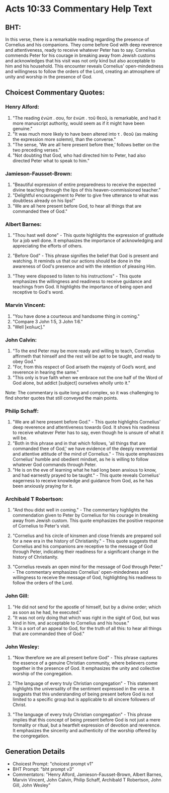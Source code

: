 # Acts 10:33 Commentary Help Text

## BHT:
In this verse, there is a remarkable reading regarding the presence of Cornelius and his companions. They come before God with deep reverence and attentiveness, ready to receive whatever Peter has to say. Cornelius commends Peter for his courage in breaking away from Jewish customs and acknowledges that his visit was not only kind but also acceptable to him and his household. This encounter reveals Cornelius' open-mindedness and willingness to follow the orders of the Lord, creating an atmosphere of unity and worship in the presence of God.

## Choicest Commentary Quotes:
### Henry Alford:
1. "The reading ἐνώπ . σου, for ἐνώπ . τοῦ θεοῦ, is remarkable, and had it more manuscript authority, would seem as if it might have been genuine."
2. "It was much more likely to have been altered into τ . θεοῦ (as making the expression more solemn), than the converse."
3. "The sense, ‘We are all here present before thee,’ follows better on the two preceding verses."
4. "Not doubting that God, who had directed him to Peter, had also directed Peter what to speak to him."

### Jamieson-Fausset-Brown:
1. "Beautiful expression of entire preparedness to receive the expected divine teaching through the lips of this heaven-commissioned teacher."
2. "Delightful encouragement to Peter to give free utterance to what was doubtless already on his lips!"
3. "We are all here present before God, to hear all things that are commanded thee of God."

### Albert Barnes:
1. "Thou hast well done" - This quote highlights the expression of gratitude for a job well done. It emphasizes the importance of acknowledging and appreciating the efforts of others.

2. "Before God" - This phrase signifies the belief that God is present and watching. It reminds us that our actions should be done in the awareness of God's presence and with the intention of pleasing Him.

3. "They were disposed to listen to his instructions" - This quote emphasizes the willingness and readiness to receive guidance and teachings from God. It highlights the importance of being open and receptive to God's word.

### Marvin Vincent:
1. "You have done a courteous and handsome thing in coming." 
2. "Compare 3 John 1:5, 3 John 1:6." 
3. "Well [καλως]."

### John Calvin:
1. "To the end Peter may be more ready and willing to teach, Cornelius affirmeth that himself and the rest will be apt to be taught, and ready to obey God."
2. "For, from this respect of God ariseth the majesty of God’s word, and reverence in hearing the same."
3. "This only is true faith when we embrace not the one half of the Word of God alone, but addict [subject] ourselves wholly unto it."

Note: The commentary is quite long and complex, so it was challenging to find shorter quotes that still conveyed the main points.

### Philip Schaff:
1. "We are all here present before God." - This quote highlights Cornelius' deep reverence and attentiveness towards God. It shows his readiness to receive whatever Peter has to say, even though he is unsure of what it will be.
2. "Both in this phrase and in that which follows, 'all things that are commanded thee of God,' we have evidence of the deeply reverential and attentive attitude of the mind of Cornelius." - This quote emphasizes Cornelius' humble and obedient mindset, as he is willing to follow whatever God commands through Peter.
3. "He is on the eve of learning what he had long been anxious to know, and had earnestly prayed to be taught." - This quote reveals Cornelius' eagerness to receive knowledge and guidance from God, as he has been anxiously praying for it.

### Archibald T Robertson:
1. "And thou didst well in coming." - The commentary highlights the commendation given to Peter by Cornelius for his courage in breaking away from Jewish custom. This quote emphasizes the positive response of Cornelius to Peter's visit.

2. "Cornelius and his circle of kinsmen and close friends are prepared soil for a new era in the history of Christianity." - This quote suggests that Cornelius and his companions are receptive to the message of God through Peter, indicating their readiness for a significant change in the history of Christianity.

3. "Cornelius reveals an open mind for the message of God through Peter." - The commentary emphasizes Cornelius' open-mindedness and willingness to receive the message of God, highlighting his readiness to follow the orders of the Lord.

### John Gill:
1. "He did not send for the apostle of himself, but by a divine order; which as soon as he had, he executed."
2. "It was not only doing that which was right in the sight of God, but was kind in him, and acceptable to Cornelius and his house."
3. "It is a sort of an appeal to God, for the truth of all this: to hear all things that are commanded thee of God."

### John Wesley:
1. "Now therefore we are all present before God" - This phrase captures the essence of a genuine Christian community, where believers come together in the presence of God. It emphasizes the unity and collective worship of the congregation.

2. "The language of every truly Christian congregation" - This statement highlights the universality of the sentiment expressed in the verse. It suggests that this understanding of being present before God is not limited to a specific group but is applicable to all sincere followers of Christ.

3. "The language of every truly Christian congregation" - This phrase implies that this concept of being present before God is not just a mere formality or ritual, but a heartfelt expression of devotion and reverence. It emphasizes the sincerity and authenticity of the worship offered by the congregation.


## Generation Details
- Choicest Prompt: "choicest prompt v1"
- BHT Prompt: "bht prompt v3"
- Commentators: "Henry Alford, Jamieson-Fausset-Brown, Albert Barnes, Marvin Vincent, John Calvin, Philip Schaff, Archibald T Robertson, John Gill, John Wesley"
